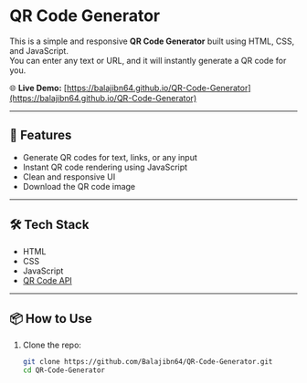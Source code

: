 # QR Code Generator

This is a simple and responsive **QR Code Generator** built using HTML, CSS, and JavaScript.  
You can enter any text or URL, and it will instantly generate a QR code for you.

🌐 **Live Demo:** [https://balajibn64.github.io/QR-Code-Generator](https://balajibn64.github.io/QR-Code-Generator)

---

## 🚀 Features

- Generate QR codes for text, links, or any input
- Instant QR code rendering using JavaScript
- Clean and responsive UI
- Download the QR code image

---

## 🛠️ Tech Stack

- HTML
- CSS
- JavaScript
- [QR Code API](https://api.qrserver.com)

---

## 📦 How to Use

1. Clone the repo:
   ```bash
   git clone https://github.com/Balajibn64/QR-Code-Generator.git
   cd QR-Code-Generator
